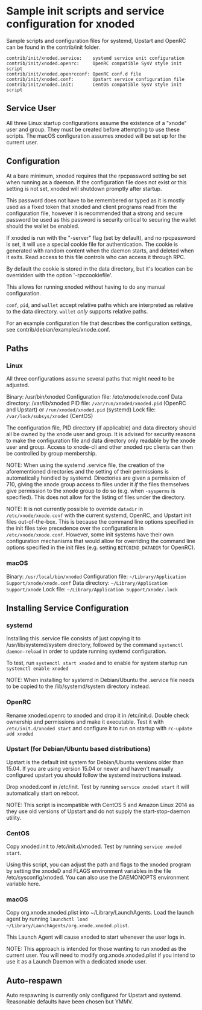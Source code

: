 Sample init scripts and service configuration for xnoded
==========================================================

Sample scripts and configuration files for systemd, Upstart and OpenRC
can be found in the contrib/init folder.

    contrib/init/xnoded.service:    systemd service unit configuration
    contrib/init/xnoded.openrc:     OpenRC compatible SysV style init script
    contrib/init/xnoded.openrcconf: OpenRC conf.d file
    contrib/init/xnoded.conf:       Upstart service configuration file
    contrib/init/xnoded.init:       CentOS compatible SysV style init script

Service User
---------------------------------

All three Linux startup configurations assume the existence of a "xnode" user
and group.  They must be created before attempting to use these scripts.
The macOS configuration assumes xnoded will be set up for the current user.

Configuration
---------------------------------

At a bare minimum, xnoded requires that the rpcpassword setting be set
when running as a daemon.  If the configuration file does not exist or this
setting is not set, xnoded will shutdown promptly after startup.

This password does not have to be remembered or typed as it is mostly used
as a fixed token that xnoded and client programs read from the configuration
file, however it is recommended that a strong and secure password be used
as this password is security critical to securing the wallet should the
wallet be enabled.

If xnoded is run with the "-server" flag (set by default), and no rpcpassword is set,
it will use a special cookie file for authentication. The cookie is generated with random
content when the daemon starts, and deleted when it exits. Read access to this file
controls who can access it through RPC.

By default the cookie is stored in the data directory, but it's location can be overridden
with the option '-rpccookiefile'.

This allows for running xnoded without having to do any manual configuration.

`conf`, `pid`, and `wallet` accept relative paths which are interpreted as
relative to the data directory. `wallet` *only* supports relative paths.

For an example configuration file that describes the configuration settings,
see contrib/debian/examples/xnode.conf.

Paths
---------------------------------

### Linux

All three configurations assume several paths that might need to be adjusted.

Binary:              /usr/bin/xnoded
Configuration file:  /etc/xnode/xnode.conf
Data directory:      /var/lib/xnoded
PID file:            `/var/run/xnoded/xnoded.pid` (OpenRC and Upstart) or `/run/xnoded/xnoded.pid` (systemd)
Lock file:           `/var/lock/subsys/xnoded` (CentOS)

The configuration file, PID directory (if applicable) and data directory
should all be owned by the xnode user and group.  It is advised for security
reasons to make the configuration file and data directory only readable by the
xnode user and group.  Access to xnode-cli and other xnoded rpc clients
can then be controlled by group membership.

NOTE: When using the systemd .service file, the creation of the aforementioned
directories and the setting of their permissions is automatically handled by
systemd. Directories are given a permission of 710, giving the xnode group
access to files under it _if_ the files themselves give permission to the
xnode group to do so (e.g. when `-sysperms` is specified). This does not allow
for the listing of files under the directory.

NOTE: It is not currently possible to override `datadir` in
`/etc/xnode/xnode.conf` with the current systemd, OpenRC, and Upstart init
files out-of-the-box. This is because the command line options specified in the
init files take precedence over the configurations in
`/etc/xnode/xnode.conf`. However, some init systems have their own
configuration mechanisms that would allow for overriding the command line
options specified in the init files (e.g. setting `BITCOIND_DATADIR` for
OpenRC).

### macOS

Binary:              `/usr/local/bin/xnoded`
Configuration file:  `~/Library/Application Support/xnode/xnode.conf`
Data directory:      `~/Library/Application Support/xnode`
Lock file:           `~/Library/Application Support/xnode/.lock`

Installing Service Configuration
-----------------------------------

### systemd

Installing this .service file consists of just copying it to
/usr/lib/systemd/system directory, followed by the command
`systemctl daemon-reload` in order to update running systemd configuration.

To test, run `systemctl start xnoded` and to enable for system startup run
`systemctl enable xnoded`

NOTE: When installing for systemd in Debian/Ubuntu the .service file needs to be copied to the /lib/systemd/system directory instead.

### OpenRC

Rename xnoded.openrc to xnoded and drop it in /etc/init.d.  Double
check ownership and permissions and make it executable.  Test it with
`/etc/init.d/xnoded start` and configure it to run on startup with
`rc-update add xnoded`

### Upstart (for Debian/Ubuntu based distributions)

Upstart is the default init system for Debian/Ubuntu versions older than 15.04. If you are using version 15.04 or newer and haven't manually configured upstart you should follow the systemd instructions instead.

Drop xnoded.conf in /etc/init.  Test by running `service xnoded start`
it will automatically start on reboot.

NOTE: This script is incompatible with CentOS 5 and Amazon Linux 2014 as they
use old versions of Upstart and do not supply the start-stop-daemon utility.

### CentOS

Copy xnoded.init to /etc/init.d/xnoded. Test by running `service xnoded start`.

Using this script, you can adjust the path and flags to the xnoded program by
setting the xnodeD and FLAGS environment variables in the file
/etc/sysconfig/xnoded. You can also use the DAEMONOPTS environment variable here.

### macOS

Copy org.xnode.xnoded.plist into ~/Library/LaunchAgents. Load the launch agent by
running `launchctl load ~/Library/LaunchAgents/org.xnode.xnoded.plist`.

This Launch Agent will cause xnoded to start whenever the user logs in.

NOTE: This approach is intended for those wanting to run xnoded as the current user.
You will need to modify org.xnode.xnoded.plist if you intend to use it as a
Launch Daemon with a dedicated xnode user.

Auto-respawn
-----------------------------------

Auto respawning is currently only configured for Upstart and systemd.
Reasonable defaults have been chosen but YMMV.
